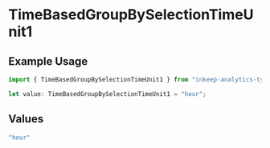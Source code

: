 # TimeBasedGroupBySelectionTimeUnit1

## Example Usage

```typescript
import { TimeBasedGroupBySelectionTimeUnit1 } from "inkeep-analytics-typescript/models/components";

let value: TimeBasedGroupBySelectionTimeUnit1 = "hour";
```

## Values

```typescript
"hour"
```